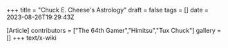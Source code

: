 +++
title = "Chuck E. Cheese's Astrology"
draft = false
tags = []
date = 2023-08-26T19:29:43Z

[Article]
contributors = ["The 64th Gamer","Himitsu","Tux Chuck"]
gallery = []
+++
text/x-wiki